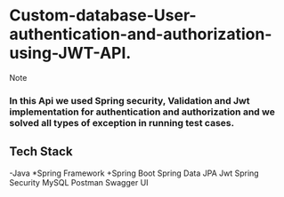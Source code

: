 # Custom-database-User-authentication-and-authorization-using-JWT-API. 

> [!NOTE]
> ### In this Api we used Spring security, Validation and Jwt implementation for authentication and authorization and we solved all types of exception in running test cases.

## Tech Stack
-Java
*Spring Framework
+Spring Boot
Spring Data JPA
Jwt
Spring Security
MySQL
Postman
Swagger UI
